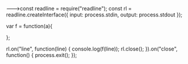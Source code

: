 
--->const readline = require("readline");
const rl = readline.createInterface({
	input: process.stdin,
	output: process.stdout
});

var f = function(a){
	
};

rl.on("line", function(line) {
	console.log(f(line));
	rl.close();
}).on("close", function() {
	process.exit();
});

